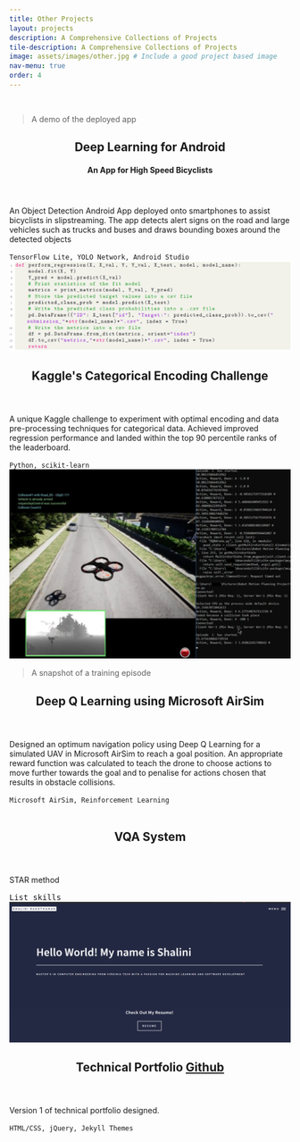 ```yaml
---
title: Other Projects
layout: projects
description: A Comprehensive Collections of Projects
tile-description: A Comprehensive Collections of Projects
image: assets/images/other.jpg # Include a good project based image
nav-menu: true
order: 4
---
```


<!-- Main -->
<div id="main">

<!-- One -->
<section id="two" class="spotlights">
	<!--Deep Learning for Android-->
	<section>
		<div class="inner"><img src="https://raw.githubusercontent.com/shalinirago/portfolio/main/cvapp.gif" alt="" data-position="center center" />
		<figcaption><blockquote>A demo of the deployed app</blockquote></figcaption></div> <!--Add appropriate image/gif (CV)-->
		<div class="content">
			<div class="inner">
				<header class="major">
					<h2>Deep Learning for Android <a href="https://sites.google.com/vt.edu/slixstream/home?authuser=0" target="_blank"><i class="fa fa-external-link"></i></a></h2>
					<h4>An App for High Speed Bicyclists</h4>
				</header>
				<p>An Object Detection Android App deployed onto smartphones to assist bicyclists in slipstreaming. The app detects alert signs on the road and large vehicles such as trucks and buses and draws bounding boxes around the detected objects</p>
				<code>TensorFlow Lite, YOLO Network, Android Studio</code>	
			</div>
		</div>
	</section> 
	<!--Kaggle's Categorical Challenge-->
	<section>
	<div class="inner"><span class="image fit"><img src="assets/images/categorical.PNG" alt="" data-position="top center" /> </span></div>
		<div class="content">
			<div class="inner">
				<header class="major"> <!--Include Github link: <a href="#" class="icon fa-github"><span class="label">Github</span></a> Also put the DA report in the repo!-->
					<h2>Kaggle's Categorical Encoding Challenge</h2>
				</header>
				<p>
					A unique Kaggle challenge to experiment with optimal encoding and data pre-processing techniques for categorical data. Achieved improved regression performance and landed within the top 90 percentile ranks of the leaderboard.
				</p>
				<code>Python, scikit-learn</code>	
			</div> <!--Add appropriate Kaggle Image-->
		</div>
	</section>
	<!--Deep Q Network-->
	<section>
		<div class="inner"><span class="image fit"><img src="assets/images/dqn.png" alt="" data-position="center center" /> </span>
		<figcaption><blockquote>A snapshot of a training episode</blockquote></figcaption></div> <!--Add appropriate Deep Q Image-->
		<div class="content">
			<div class="inner">
				<header class="major">
					<h2>Deep Q Learning using Microsoft AirSim <a href="https://sites.google.com/vt.edu/thewolverine/home?authuser=0" target="_blank"><i class="fa fa-external-link"></i></a></h2>
				</header>
				<p>Designed an optimum navigation policy using Deep Q Learning for a simulated UAV in Microsoft AirSim to reach a goal position. An appropriate reward function was calculated to teach the drone to choose actions to move further towards the goal and to penalise for actions chosen that results in obstacle collisions.</p>
				<code>Microsoft AirSim, Reinforcement Learning</code>	
			</div>
		</div>
	</section>
	<!--Question Answering System-->
	<section>
		<div class="inner"><span class="image fit"><img src="assets/images/pic09.jpg" alt="" data-position="top center" /> </span></div> 
		<div class="content">
			<div class="inner">
				<header class="major"> <!--Include Github link-->
					<h2>VQA System</h2>
				</header>
				<div class="box">
				<p>STAR method</p>
				</div>
				<samp>List skills</samp>	
			</div>
		</div><!--Add appropriate Image-->
	</section>
	<!--Porfolio-->
	<section>
	<div class="inner"><span class="image fit"><img src="assets/images/portfolio.png" alt="" data-position="center center" /> </span></div> 
		<div class="content">
			<div class="inner">
				<header class="major">
					<h2>Technical Portfolio <a href="https://github.com/shalinirago/forty-jekyll-theme/tree/gh-pages-1" class="icon fa-github"><span class="label">Github</span></a></h2>
				</header>
				<p>Version 1 of technical portfolio designed.</p>
				<code>HTML/CSS, jQuery, Jekyll Themes</code>	
			</div>
		</div>
	</section>
</section>

</div>
